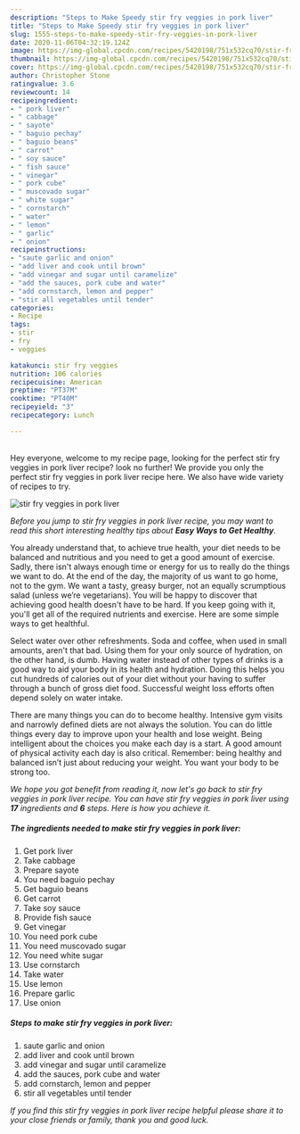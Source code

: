 ```yaml
---
description: "Steps to Make Speedy stir fry veggies in pork liver"
title: "Steps to Make Speedy stir fry veggies in pork liver"
slug: 1555-steps-to-make-speedy-stir-fry-veggies-in-pork-liver
date: 2020-11-06T04:32:19.124Z
image: https://img-global.cpcdn.com/recipes/5420198/751x532cq70/stir-fry-veggies-in-pork-liver-recipe-main-photo.jpg
thumbnail: https://img-global.cpcdn.com/recipes/5420198/751x532cq70/stir-fry-veggies-in-pork-liver-recipe-main-photo.jpg
cover: https://img-global.cpcdn.com/recipes/5420198/751x532cq70/stir-fry-veggies-in-pork-liver-recipe-main-photo.jpg
author: Christopher Stone
ratingvalue: 3.6
reviewcount: 14
recipeingredient:
- " pork liver"
- " cabbage"
- " sayote"
- " baguio pechay"
- " baguio beans"
- " carrot"
- " soy sauce"
- " fish sauce"
- " vinegar"
- " pork cube"
- " muscovado sugar"
- " white sugar"
- " cornstarch"
- " water"
- " lemon"
- " garlic"
- " onion"
recipeinstructions:
- "saute garlic and onion"
- "add liver and cook until brown"
- "add vinegar and sugar until caramelize"
- "add the sauces, pork cube and water"
- "add cornstarch, lemon and pepper"
- "stir all vegetables until tender"
categories:
- Recipe
tags:
- stir
- fry
- veggies

katakunci: stir fry veggies 
nutrition: 106 calories
recipecuisine: American
preptime: "PT37M"
cooktime: "PT40M"
recipeyield: "3"
recipecategory: Lunch

---
```

<br>
Hey everyone, welcome to my recipe page, looking for the perfect stir fry veggies in pork liver recipe? look no further! We provide you only the perfect stir fry veggies in pork liver recipe here. We also have wide variety of recipes to try.
<br>


![stir fry veggies in pork liver](https://img-global.cpcdn.com/recipes/5420198/751x532cq70/stir-fry-veggies-in-pork-liver-recipe-main-photo.jpg)

<i>Before you jump to stir fry veggies in pork liver recipe, you may want to read this short interesting healthy tips about <strong>Easy Ways to Get Healthy</strong>.</i>

You already understand that, to achieve true health, your diet needs to be balanced and nutritious and you need to get a good amount of exercise. Sadly, there isn't always enough time or energy for us to really do the things we want to do. At the end of the day, the majority of us want to go home, not to the gym. We want a tasty, greasy burger, not an equally scrumptious salad (unless we’re vegetarians). You will be happy to discover that achieving good health doesn't have to be hard. If you keep going with it, you'll get all of the required nutrients and exercise. Here are some simple ways to get healthful.

Select water over other refreshments. Soda and coffee, when used in small amounts, aren't that bad. Using them for your only source of hydration, on the other hand, is dumb. Having water instead of other types of drinks is a good way to aid your body in its health and hydration. Doing this helps you cut hundreds of calories out of your diet without your having to suffer through a bunch of gross diet food. Successful weight loss efforts often depend solely on water intake.

There are many things you can do to become healthy. Intensive gym visits and narrowly defined diets are not always the solution. You can do little things every day to improve upon your health and lose weight. Being intelligent about the choices you make each day is a start. A good amount of physical activity each day is also critical. Remember: being healthy and balanced isn’t just about reducing your weight. You want your body to be strong too. 


<i>We hope you got benefit from reading it, now let's go back to stir fry veggies in pork liver recipe. You can have stir fry veggies in pork liver using <strong>17</strong> ingredients and <strong>6</strong> steps. Here is how you achieve it.
</i>

##### The ingredients needed to make stir fry veggies in pork liver:

1. Get  pork liver
1. Take  cabbage
1. Prepare  sayote
1. You need  baguio pechay
1. Get  baguio beans
1. Get  carrot
1. Take  soy sauce
1. Provide  fish sauce
1. Get  vinegar
1. You need  pork cube
1. You need  muscovado sugar
1. You need  white sugar
1. Use  cornstarch
1. Take  water
1. Use  lemon
1. Prepare  garlic
1. Use  onion


##### Steps to make stir fry veggies in pork liver:

1. saute garlic and onion
1. add liver and cook until brown
1. add vinegar and sugar until caramelize
1. add the sauces, pork cube and water
1. add cornstarch, lemon and pepper
1. stir all vegetables until tender


<i>If you find this stir fry veggies in pork liver recipe helpful please share it to your close friends or family, thank you and good luck.</i>
